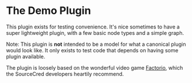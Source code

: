 # The Demo Plugin

This plugin exists for testing convenience. It's nice sometimes to have a super
lightweight plugin, with a few basic node types and a simple graph.

Note: This plugin is **not** intended to be a model for what a canonical plugin
would look like. It only exists to test code that depends on having some plugin
available.

The plugin is loosely based on the wonderful video game [Factorio], which the
SourceCred developers heartily recommend.

[Factorio]: https://www.factorio.com/
